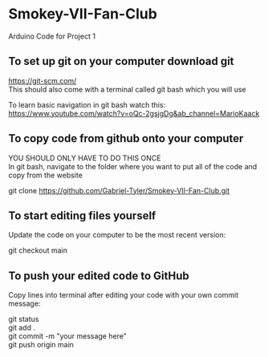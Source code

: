 # Smokey-VII-Fan-Club
Arduino Code for Project 1

## To set up git on your computer download git 
https://git-scm.com/  
This should also come with a terminal called git bash which you will use  
  
To learn basic navigation in git bash watch this:  
https://www.youtube.com/watch?v=oQc-2gsjgDg&ab_channel=MarioKaack  

## To copy code from github onto your computer  
YOU SHOULD ONLY HAVE TO DO THIS ONCE  
In git bash, navigate to the folder where you want to put all of the code and copy from the website

git clone https://github.com/Gabriel-Tyler/Smokey-VII-Fan-Club.git

## To start editing files yourself  
Update the code on your computer to be the most recent version:  

git checkout main  
  
## To push your edited code to GitHub
Copy lines into terminal after editing your code with your own commit message:  

git status  
git add .  
git commit -m "your message here"  
git push origin main  

